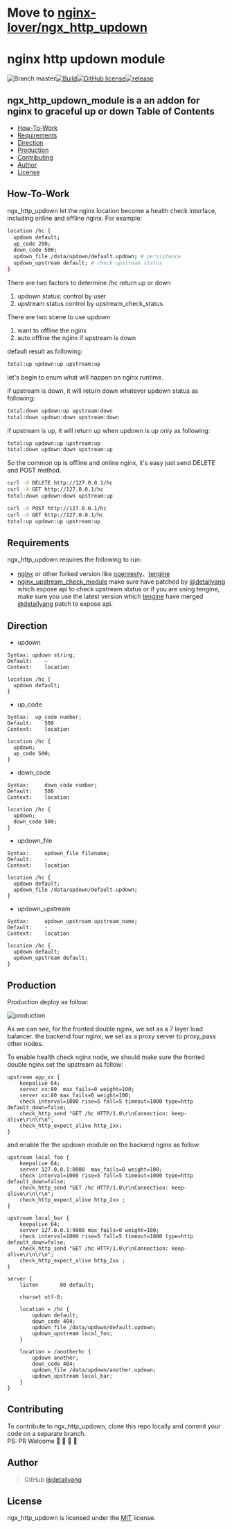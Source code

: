 # Move to [nginx-lover/ngx_http_updown](https://github.com/nginx-lover/ngx_http_updown)
# nginx http updown module
![Branch master](https://img.shields.io/badge/branch-master-brightgreen.svg?style=flat-square)[![Build](https://api.travis-ci.org/detailyang/ngx_http_updown.svg)](https://travis-ci.org/detailyang/ngx_http_updown)[![GitHub license](https://img.shields.io/badge/license-MIT-blue.svg)](https://raw.githubusercontent.com/detailyang/ngx_http_updown/master/LICENSE)[![release](https://img.shields.io/github/release/detailyang/ngx_http_updown.svg)](https://github.com/detailyang/ngx_http_updown/releases)

ngx_http_updown_module is a an addon for nginx to graceful up or down
Table of Contents
-----------------
* [How-To-Work](#how-to-work)
* [Requirements](#requirements)
* [Direction](#direction)
* [Production](#production)
* [Contributing](#contributing)
* [Author](#author)
* [License](#license)


How-To-Work
----------------

ngx_http_updown let the nginx location become a health check interface, including online and offline nginx.
For example:

```bash
location /hc {
  updown default;
  up_code 200;
  down_code 500;
  updown_file /data/updown/default.updown; # persistence
  updown_upstream default; # check upstream status
}
```

There are two factors to determine /hc return up or down

1. updown status: control by user
2. upstream status control by upstream_check_status


There are two scene to use updown

1. want to offline the nginx
2. auto offline the nginx if upstream is down

default result as following:

```bash
total:up updown:up upstream:up
```

let's begin to enum what will happen on nginx runtime.

if upstream is down, it will return down whatever updown status as following:

```bash
total:down updown:up upstream:down
total:down updown:down upstream:down
```

if upstream is up, it will return up when updown is up only as following:

```bash
total:up updown:up upstream:up
total:down updown:down upstream:up
```

So the common op is offline and online nginx, it's easy just send DELETE and POST method.

```bash
curl -X DELETE http://127.0.0.1/hc
curl -X GET http://127.0.0.1/hc
total:down updown:down upstream:up

curl -X POST http://127.0.0.1/hc
curl -X GET http://127.0.0.1/hc
total:up updown:up upstream:up
```

Requirements
------------

ngx_http_updown requires the following to run:

 * [nginx](http://nginx.org/) or other forked version like [openresty](http://openresty.org/)、[tengine](http://tengine.taobao.org/)
 * [nginx_upstream_check_module](https://github.com/detailyang/nginx_upstream_check_module)
 make sure have patched by [@detailyang](https://github.com/detailyang) which expose api to check upstream status or if you are using tengine,
make sure you use the latest version which [tengine](https://github.com/alibaba/tengine/pull/741) have merged [@detailyang](https://github.com/detailyang) patch to expose api.


Direction
------------
* updown

```
Syntax:	updown string;
Default:	—
Context:	location

location /hc {
  updown default;
}
```

* up_code

```
Syntax:	 up_code number;
Default:	500
Context:	location

location /hc {
  updown;
  up_code 500;
}
```

* down_code

```
Syntax:     down_code number;
Default:	500
Context:	location

location /hc {
  updown;
  down_code 500;
}
```

* updown_file

```
Syntax:     updown_file filename;
Default:    -
Context:    location

location /hc {
  updown default;
  updown_file /data/updown/default.updown;
}

```

* updown_upstream

```
Syntax:     updown_upstream upstream_name;
Default:    -
Context:    location

location /hc {
  updown default;
  updown_upstream default;
}

```

Production
----------
Production deploy as follow:

![production](https://rawgit.com/detailyang/ngx_http_updown/master/docs/deploy.jpg)

As we can see, for the fronted double nginx, we set as a 7 layer load balancer. the backend four nginx, we set as a proxy server to proxy_pass other nodes.

To enable health check nginx node, we should make sure the fronted double nginx set the upstream as follow:

```
upstream app_xx {
    keepalive 64;
    server xx:80  max_fails=0 weight=100;
    server xx:80 max_fails=0 weight=100;
    check interval=1000 rise=5 fall=5 timeout=1000 type=http default_down=false;
    check_http_send "GET /hc HTTP/1.0\r\nConnection: keep-alive\r\n\r\n";
    check_http_expect_alive http_2xx;
}
```

and enable the the updown module on the backend nginx as follow:

```
upstream local_foo {
    keepalive 64;
    server 127.0.0.1:8000  max_fails=0 weight=100;
    check interval=1000 rise=5 fall=5 timeout=1000 type=http default_down=false;
    check_http_send "GET /hc HTTP/1.0\r\nConnection: keep-alive\r\n\r\n";
    check_http_expect_alive http_2xx ;
}

upstream local_bar {
    keepalive 64;
    server 127.0.0.1:9000 max_fails=0 weight=100;
    check interval=1000 rise=5 fall=5 timeout=1000 type=http default_down=false;
    check_http_send "GET /hc HTTP/1.0\r\nConnection: keep-alive\r\n\r\n";
    check_http_expect_alive http_2xx ;
}

server {
    listen       80 default;

    charset utf-8;
    
    location = /hc {
        updown default;
        down_code 404;
        updown_file /data/updown/default.updown;
        updown_upstream local_foo;
    }

    location = /anotherhc {
        updown another;
        down_code 404;
        updown_file /data/updown/another.updown;
        updown_upstream local_bar;
    }
}
```

Contributing
------------

To contribute to ngx_http_updown, clone this repo locally and commit your code on a separate branch.           
PS: PR Welcome :rocket: :rocket: :rocket: :rocket:


Author
------

> GitHub [@detailyang](https://github.com/detailyang)


License
-------
ngx_http_updown is licensed under the [MIT] license.

[MIT]: https://github.com/detailyang/ybw/blob/master/licenses/MIT
